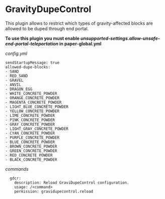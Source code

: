 
# GravityDupeControl
This plugin allows to restrict which types of gravity-affected blocks are allowed to be duped through end portal.


**To use this plugin you must enable *unsupported-settings.allow-unsafe-end-portal-teleportation* in paper-global.yml**

*config.yml*
```
sendStartupMessage: true
allowed-dupe-blocks:
- SAND
- RED_SAND  
- GRAVEL  
- ANVIL  
- DRAGON_EGG  
- WHITE_CONCRETE_POWDER  
- ORANGE_CONCRETE_POWDER  
- MAGENTA_CONCRETE_POWDER  
- LIGHT_BLUE_CONCRETE_POWDER  
- YELLOW_CONCRETE_POWDER  
- LIME_CONCRETE_POWDER  
- PINK_CONCRETE_POWDER  
- GRAY_CONCRETE_POWDER  
- LIGHT_GRAY_CONCRETE_POWDER  
- CYAN_CONCRETE_POWDER  
- PURPLE_CONCRETE_POWDER  
- BLUE_CONCRETE_POWDER  
- BROWN_CONCRETE_POWDER  
- GREEN_CONCRETE_POWDER  
- RED_CONCRETE_POWDER  
- BLACK_CONCRETE_POWDER
```
*commands*
```
  gdcr:
    description: Reload GraviDupeControl configuration.
    usage: /<command>
    permission: gravidupecontrol.reload
```
